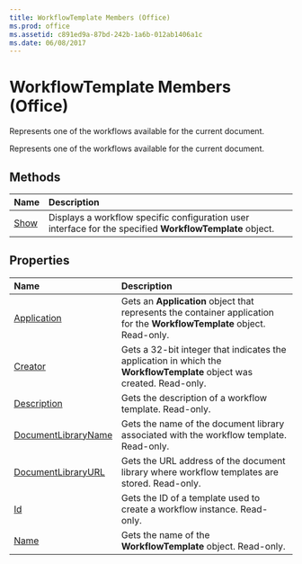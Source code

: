 ```yaml
---
title: WorkflowTemplate Members (Office)
ms.prod: office
ms.assetid: c891ed9a-87bd-242b-1a6b-012ab1406a1c
ms.date: 06/08/2017
---
```



# WorkflowTemplate Members (Office)
Represents one of the workflows available for the current document.

Represents one of the workflows available for the current document.


## Methods



|**Name**|**Description**|
|:-----|:-----|
|[Show](workflowtemplate-show-method-office.md)|Displays a workflow specific configuration user interface for the specified **WorkflowTemplate** object.|

## Properties



|**Name**|**Description**|
|:-----|:-----|
|[Application](workflowtemplate-application-property-office.md)|Gets an **Application** object that represents the container application for the **WorkflowTemplate** object. Read-only.|
|[Creator](workflowtemplate-creator-property-office.md)|Gets a 32-bit integer that indicates the application in which the **WorkflowTemplate** object was created. Read-only.|
|[Description](workflowtemplate-description-property-office.md)|Gets the description of a workflow template. Read-only.|
|[DocumentLibraryName](workflowtemplate-documentlibraryname-property-office.md)|Gets the name of the document library associated with the workflow template. Read-only.|
|[DocumentLibraryURL](workflowtemplate-documentlibraryurl-property-office.md)|Gets the URL address of the document library where workflow templates are stored. Read-only.|
|[Id](workflowtemplate-id-property-office.md)|Gets the ID of a template used to create a workflow instance. Read-only.|
|[Name](workflowtemplate-name-property-office.md)|Gets the name of the **WorkflowTemplate** object. Read-only.|

